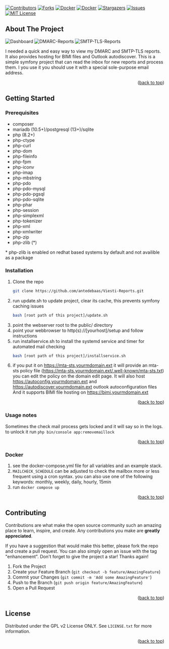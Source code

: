 <a name="readme-top"></a>

[![Contributors][contributors-shield]][contributors-url]
[![Forks][forks-shield]][forks-url]
[![Docker][docker-shield]][docker-url]
[![Docker][docker-shield-old]][docker-url-old]
[![Stargazers][stars-shield]][stars-url]
[![Issues][issues-shield]][issues-url]
[![MIT License][license-shield]][license-url]

<!-- ABOUT THE PROJECT -->
## About The Project

![Dashboard][screenshot-dashboard]
![DMARC-Reports][screenshot-dmarc]
![SMTP-TLS-Reports][screenshot-smtptls]

I needed a quick and easy way to view my DMARC and SMTP-TLS reports.
It also provides hosting for BIMI files and Outlook autodiscover.
This is a simple symfony project that can read the inbox for new reports and process them.
I you use it you should use it with a special sole-purpose email address.

<p align="right">(<a href="#readme-top">back to top</a>)</p>

<!-- GETTING STARTED -->
## Getting Started

### Prerequisites

* composer
* mariadb (10.5+)/postgresql (13+)/sqlite
* php (8.2+)
* php-ctype
* php-curl
* php-dom
* php-fileinfo
* php-fpm
* php-iconv
* php-imap
* php-mbstring
* php-pdo
* php-pdo-mysql
* php-pdo-pgsql
* php-pdo-sqlite
* php-phar
* php-session
* php-simplexml
* php-tokenizer
* php-xml
* php-xmlwriter
* php-zip
* php-zlib (*)

\* php-zlib is enabled on redhat based systems by default and not availible as a package


### Installation

1. Clone the repo
   ```sh
   git clone https://github.com/antedebaas/Viesti-Reports.git
   ```
2. run update.sh to update project, clear its cache, this prevents symfony caching issues
   ```sh
   bash [root path of this project]/update.sh
   ```
3. point the webserver root to the public/ directory
4. point your webbrowser to http(s)://[yourhost]/setup and follow instructions
5. run installservice.sh to install the systemd service and timer for automated mail checking
   ```sh
   bash [root path of this project]/installservice.sh
   ```
6. if you put it on https://mta-sts.yourmdomain.ext it will provide an mta-sts policy file (https://mta-sts.yourmdomain.ext/.well-known/mta-sts.txt)
   you can edit the policy on the domain edit page.
   It will also host https://autoconfig.yourmdomain.ext and https://autodiscover.yourmdomain.ext outlook autoconfiguration files
   And it supports BIMI file hosting on https://bimi.yourmdomain.ext


<p align="right">(<a href="#readme-top">back to top</a>)</p>

### Usage notes

Sometimes the check mail process gets locked and it will say so in the logs.
to unlock it run `php bin/console app:removemaillock`

<p align="right">(<a href="#readme-top">back to top</a>)</p>

### Docker

1. see the docker-compose.yml file for all variables and an example stack.
2. `MAILCHECK_SCHEDULE` can be adjusted to check the mailbox more or less frequent using a cron syntax.
   you can also use one of the following keywords: monthly, weekly, daily, hourly, 15min
3. run `docker compose up`

<p align="right">(<a href="#readme-top">back to top</a>)</p>

## Contributing

Contributions are what make the open source community such an amazing place to learn, inspire, and create. Any contributions you make are **greatly appreciated**.

If you have a suggestion that would make this better, please fork the repo and create a pull request. You can also simply open an issue with the tag "enhancement".
Don't forget to give the project a star! Thanks again!

1. Fork the Project
2. Create your Feature Branch (`git checkout -b feature/AmazingFeature`)
3. Commit your Changes (`git commit -m 'Add some AmazingFeature'`)
4. Push to the Branch (`git push origin feature/AmazingFeature`)
5. Open a Pull Request

<p align="right">(<a href="#readme-top">back to top</a>)</p>

<!-- LICENSE -->
## License

Distributed under the GPL v2 License ONLY. See `LICENSE.txt` for more information.

<p align="right">(<a href="#readme-top">back to top</a>)</p>

<!-- MARKDOWN LINKS & IMAGES -->
[contributors-shield]: https://img.shields.io/github/contributors/antedebaas/Viesti-Reports.svg?style=for-the-badge
[contributors-url]: https://github.com/antedebaas/Viesti-Reports/graphs/contributors
[forks-shield]: https://img.shields.io/github/forks/antedebaas/Viesti-Reports.svg?style=for-the-badge
[forks-url]: https://github.com/antedebaas/Viesti-Reports/network/members
[stars-shield]: https://img.shields.io/github/stars/antedebaas/Viesti-Reports.svg?style=for-the-badge
[stars-url]: https://github.com/antedebaas/Viesti-Reports/stargazers
[issues-shield]: https://img.shields.io/github/issues/antedebaas/Viesti-Reports.svg?style=for-the-badge
[issues-url]: https://github.com/antedebaas/Viesti-Reports/issues
[license-shield]: https://img.shields.io/github/license/antedebaas/Viesti-Reports.svg?style=for-the-badge
[license-url]: https://github.com/antedebaas/Viesti-Reports/blob/master/LICENSE.txt
[docker-shield]: https://img.shields.io/docker/pulls/antedebaas/viesti-reports.svg?style=for-the-badge
[docker-url]: https://hub.docker.com/repository/docker/antedebaas/viesti-reports/general
[docker-shield-old]: https://img.shields.io/docker/pulls/antedebaas/dmarc-reports.svg?style=for-the-badge
[docker-url-old]: https://hub.docker.com/repository/docker/antedebaas/dmarc-reports/general

[screenshot-dashboard]: https://github.com/antedebaas/Viesti-Reports/raw/main/screenshot-dashboard.png
[screenshot-dmarc]: https://github.com/antedebaas/Viesti-Reports/raw/main/screenshot-dmarc.png
[screenshot-smtptls]: https://github.com/antedebaas/Viesti-Reports/raw/main/screenshot-smtptls.png
